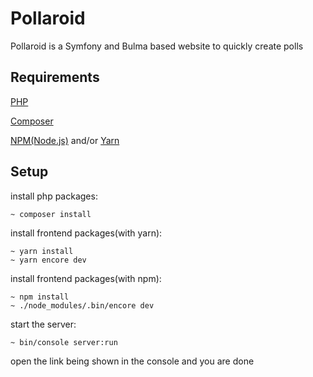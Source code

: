 # Pollaroid
Pollaroid is a Symfony and Bulma based website to quickly create polls

## Requirements
[PHP](https://www.google.de/search?biw=1920&bih=1006&dcr=0&ei=y_mmWpSACImjsgGOvqbIDw&q=php+7+install&oq=php+7+install&gs_l=psy-ab.3..0i20i263k1l2j0l8.1827.1827.0.1993.1.1.0.0.0.0.97.97.1.1.0....0...1.1.64.psy-ab..0.1.96....0.LO-5RghPDsw&gws_rd=cr)

[Composer](https://getcomposer.org/download/)

[NPM(Node.js)](https://nodejs.org/en/) and/or [Yarn](https://yarnpkg.com/lang/en/docs/install/) 

## Setup

install php packages:
```console
~ composer install
```


install frontend packages(with yarn):
```console
~ yarn install
~ yarn encore dev
```


install frontend packages(with npm):
```console
~ npm install
~ ./node_modules/.bin/encore dev
```

start the server:
```console
~ bin/console server:run
```

open the link being shown in the console and you are done